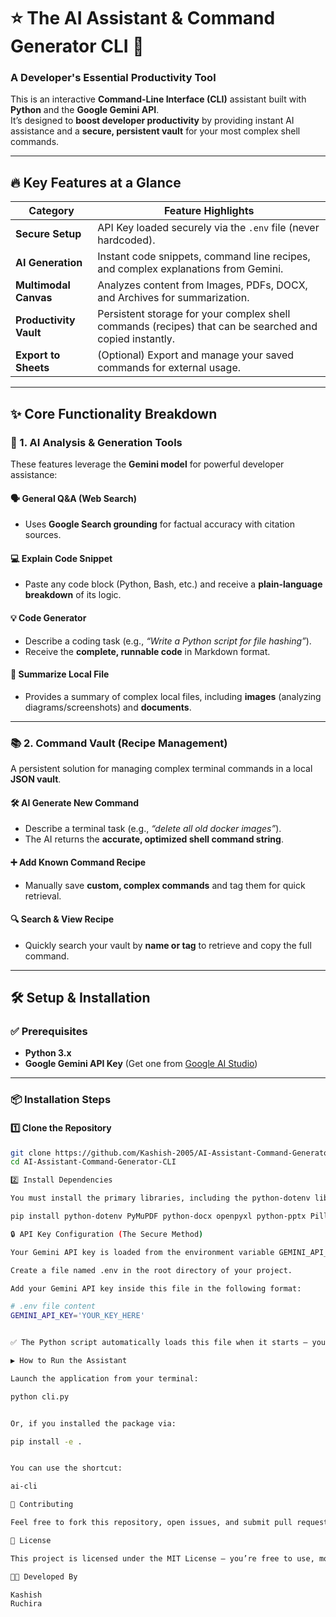 # ⭐ The AI Assistant & Command Generator CLI 🚀
### A Developer's Essential Productivity Tool  

This is an interactive **Command-Line Interface (CLI)** assistant built with **Python** and the **Google Gemini API**.  
It’s designed to **boost developer productivity** by providing instant AI assistance and a **secure, persistent vault** for your most complex shell commands.

---

## 🔥 Key Features at a Glance

| **Category**        | **Feature Highlights** |
|----------------------|-------------------------|
| **Secure Setup**     | API Key loaded securely via the `.env` file (never hardcoded). |
| **AI Generation**    | Instant code snippets, command line recipes, and complex explanations from Gemini. |
| **Multimodal Canvas**| Analyzes content from Images, PDFs, DOCX, and Archives for summarization. |
| **Productivity Vault** | Persistent storage for your complex shell commands (recipes) that can be searched and copied instantly. |
| **Export to Sheets** | (Optional) Export and manage your saved commands for external usage. |

---

## ✨ Core Functionality Breakdown

### 🧠 1. AI Analysis & Generation Tools  
These features leverage the **Gemini model** for powerful developer assistance:

#### 🗣️ General Q&A (Web Search)
- Uses **Google Search grounding** for factual accuracy with citation sources.  

#### 💻 Explain Code Snippet  
- Paste any code block (Python, Bash, etc.) and receive a **plain-language breakdown** of its logic.  

#### 💡 Code Generator  
- Describe a coding task (e.g., *“Write a Python script for file hashing”*).  
- Receive the **complete, runnable code** in Markdown format.  

#### 📝 Summarize Local File  
- Provides a summary of complex local files, including **images** (analyzing diagrams/screenshots) and **documents**.  

---

### 📚 2. Command Vault (Recipe Management)
A persistent solution for managing complex terminal commands in a local **JSON vault**.

#### 🛠️ AI Generate New Command  
- Describe a terminal task (e.g., *“delete all old docker images”*).  
- The AI returns the **accurate, optimized shell command string**.  

#### ➕ Add Known Command Recipe  
- Manually save **custom, complex commands** and tag them for quick retrieval.  

#### 🔍 Search & View Recipe  
- Quickly search your vault by **name or tag** to retrieve and copy the full command.  

---

## 🛠️ Setup & Installation

### ✅ Prerequisites
- **Python 3.x**  
- **Google Gemini API Key** (Get one from [Google AI Studio](https://makersuite.google.com/app/apikey))

---

### 📦 Installation Steps

#### 1️⃣ Clone the Repository
```bash
git clone https://github.com/Kashish-2005/AI-Assistant-Command-Generator-CLI
cd AI-Assistant-Command-Generator-CLI

2️⃣ Install Dependencies

You must install the primary libraries, including the python-dotenv library for secure key management:

pip install python-dotenv PyMuPDF python-docx openpyxl python-pptx Pillow requests

🔒 API Key Configuration (The Secure Method)

Your Gemini API key is loaded from the environment variable GEMINI_API_KEY.

Create a file named .env in the root directory of your project.

Add your Gemini API key inside this file in the following format:

# .env file content
GEMINI_API_KEY='YOUR_KEY_HERE'


✅ The Python script automatically loads this file when it starts — your API key stays safe and unexposed.

▶️ How to Run the Assistant

Launch the application from your terminal:

python cli.py


Or, if you installed the package via:

pip install -e .


You can use the shortcut:

ai-cli

💬 Contributing

Feel free to fork this repository, open issues, and submit pull requests to improve the CLI or extend its AI features.

📜 License

This project is licensed under the MIT License — you’re free to use, modify, and distribute it with attribution.

🧑‍💻 Developed By

Kashish
Ruchira



